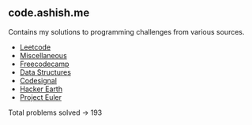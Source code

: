 
  ## code.ashish.me

  Contains my solutions to programming challenges from various sources.

  - [Leetcode](https://code.ashish.me/#/README)
  - [Miscellaneous](https://code.ashish.me/#/100-algorithms)
  - [Freecodecamp](https://code.ashish.me/#/freecodecamp)
  - [Data Structures](https://code.ashish.me/#/data-structures)
  - [Codesignal](https://code.ashish.me/#/codesignal)
  - [Hacker Earth](https://code.ashish.me/#/hackerearth)
  - [Project Euler](https://code.ashish.me/#/project-euler)

Total problems solved -> 193